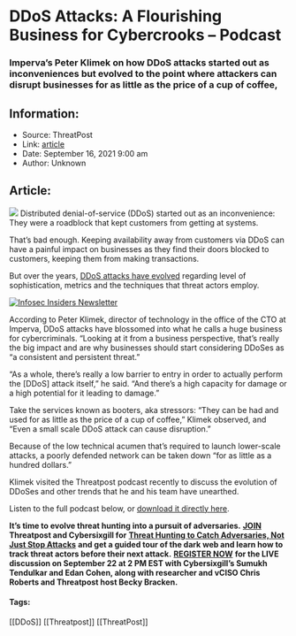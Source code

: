 # DDoS Attacks: A Flourishing Business for Cybercrooks – Podcast
### Imperva’s Peter Klimek on how DDoS attacks started out as inconveniences but evolved to the point where attackers can disrupt businesses for as little as the price of a cup of coffee,

## Information:
+ Source: ThreatPost
+ Link: [article](https://kasperskycontenthub.com/threatpost-global/?p=169473)
+ Date: September 16, 2021  9:00 am
+ Author: Unknown


## Article:
![](https://media.threatpost.com/wp-content/uploads/sites/103/2021/09/14173427/coffee-e1631655279623.jpeg)
Distributed denial-of-service (DDoS) started out as an inconvenience: They were a roadblock that kept customers from getting at systems.


That’s bad enough. Keeping availability away from customers via DDoS can have a painful impact on businesses as they find their doors blocked to customers, keeping them from making transactions.


But over the years, [DDoS attacks have evolved](https://www.imperva.com/resources/resource-library/reports/ddos-threat-landscape-report/) regarding level of sophistication, metrics and the techniques that threat actors employ.


[![Infosec Insiders Newsletter](https://media.threatpost.com/wp-content/uploads/sites/103/2021/07/10165815/infosec_insiders_in_article_promo.png)](https://threatpost.com/infosec-insider-subscription-page/?utm_source=ART&utm_medium=ART&utm_campaign=InfosecInsiders_Newsletter_Promo/)


According to Peter Klimek, director of technology in the office of the CTO at Imperva, DDoS attacks have blossomed into what he calls a huge business for cybercriminals. “Looking at it from a business perspective, that’s really the big impact and are why businesses should start considering DDoSes as “a consistent and persistent threat.”


“As a whole, there’s really a low barrier to entry in order to actually perform the [DDoS] attack itself,” he said. “And there’s a high capacity for damage or a high potential for it leading to damage.”


Take the services known as booters, aka stressors: “They can be had and used for as little as the price of a cup of coffee,” Klimek observed, and “Even a small scale DDoS attack can cause disruption.”


Because of the low technical acumen that’s required to launch lower-scale attacks, a poorly defended network can be taken down “for as little as a hundred dollars.”


Klimek visited the Threatpost podcast recently to discuss the evolution of DDoSes and other trends that he and his team have unearthed.


Listen to the full podcast below, or [download it directly here](http://traffic.libsyn.com/digitalunderground/091321_Imperva_sponsored_podcast_mixdown.mp3).




**It’s time to evolve threat hunting into a pursuit of adversaries.** [**JOIN**](https://threatpost.com/webinars/threat-hunting-catch-adversaries/?utm_source=ART&utm_medium=ART&utm_campaign=September_Cybersixgill_Webinar) **Threatpost and Cybersixgill for** [**Threat Hunting to Catch Adversaries, Not Just Stop Attacks**](https://threatpost.com/webinars/threat-hunting-catch-adversaries/?utm_source=ART&utm_medium=ART&utm_campaign=September_Cybersixgill_Webinar) **and get a guided tour of the dark web and learn how to track threat actors before their next attack.** [**REGISTER NOW**](https://threatpost.com/webinars/threat-hunting-catch-adversaries/?utm_source=ART&utm_medium=ART&utm_campaign=September_Cybersixgill_Webinar) **for the LIVE discussion on September 22 at 2 PM EST with Cybersixgill’s Sumukh Tendulkar and Edan Cohen, along with researcher and vCISO Chris Roberts and Threatpost host Becky Bracken.**




#### Tags:
[[DDoS]] [[Threatpost]] [[ThreatPost]]
